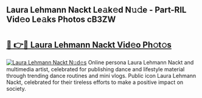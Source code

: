 ## Laura Lehmann Nackt Le𝚊k𝚎d N𝚞𝚍e - Part-RIL Vid𝚎o Le𝚊ks Photos cB3ZW

# <h2><a href="http://fb6b9tw.evod.top/?m=Laura+Lehmann+Nackt">🔗 👉🔴 Laura Lehmann Nackt Vid𝚎o Ph𝚘t𝚘s</a></h2>

[![Laura Lehmann Nackt N𝚞d𝚎s](https://i.imgur.com/8V9OHl7.gif)](http://fb6b9tw.evod.top/?m=Laura+Lehmann+Nackt)
Online persona Laura Lehmann Nackt and multimedia artist, celebrated for publishing dance and lifestyle material through trending dance routines and mini vlogs. Public icon Laura Lehmann Nackt, celebrated for their tireless efforts to make a positive impact on society. 
